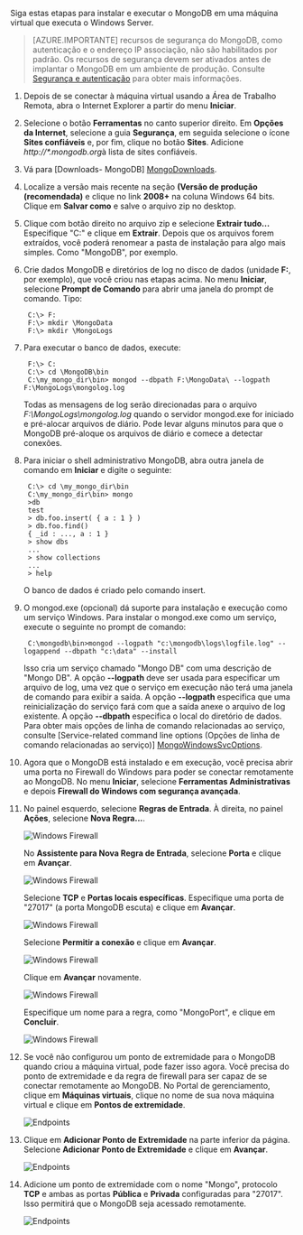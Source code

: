 Siga estas etapas para instalar e executar o MongoDB em uma máquina virtual que executa o Windows Server.

> [AZURE.IMPORTANTE] recursos de segurança do MongoDB, como autenticação e o endereço IP associação, não são habilitados por padrão. Os recursos de segurança devem ser ativados antes de implantar o MongoDB em um ambiente de produção.  Consulte [Segurança e autenticação](http://www.mongodb.org/display/DOCS/Security+and+Authentication) para obter mais informações.

1. Depois de se conectar à máquina virtual usando a Área de Trabalho Remota, abra o Internet Explorer a partir do menu **Iniciar**.
2. Selecione o botão **Ferramentas** no canto superior direito.  Em **Opções da Internet**, selecione a guia **Segurança**, em seguida selecione o ícone **Sites confiáveis** e, por fim, clique no botão **Sites**. Adicione *http://\*.mongodb.org*à lista de sites confiáveis.
3. Vá para [Downloads- MongoDB] [MongoDownloads].
4. Localize a versão mais recente na seção **(Versão de produção (recomendada)** e clique no link **2008+** na coluna Windows 64 bits.  Clique em **Salvar como** e salve o arquivo zip no desktop.
5. Clique com botão direito no arquivo zip e selecione **Extrair tudo...**  Especifique "C:\" e clique em **Extrair**.  Depois que os arquivos forem extraídos, você poderá renomear a pasta de instalação para algo mais simples.  Como "MongoDB", por exemplo.
6. Crie dados MongoDB e diretórios de log no disco de dados (unidade **F:**, por exemplo), que você criou nas etapas acima. No menu **Iniciar**, selecione **Prompt de Comando** para abrir uma janela do prompt de comando.  Tipo:

		C:\> F:
		F:\> mkdir \MongoData
		F:\> mkdir \MongoLogs

7. Para executar o banco de dados, execute: 

		F:\> C:
		C:\> cd \MongoDB\bin
		C:\my_mongo_dir\bin> mongod --dbpath F:\MongoData\ --logpath F:\MongoLogs\mongolog.log

	Todas as mensagens de log serão direcionadas para o arquivo *F:\MongoLogs\mongolog.log* quando o servidor mongod.exe for iniciado e pré-alocar arquivos de diário. Pode levar alguns minutos para que o MongoDB pré-aloque os arquivos de diário e comece a detectar conexões.

8. Para iniciar o shell administrativo MongoDB, abra outra janela de comando em **Iniciar** e digite o seguinte:

		C:\> cd \my_mongo_dir\bin  
		C:\my_mongo_dir\bin> mongo  
		>db  
		test  	  
		> db.foo.insert( { a : 1 } )  
		> db.foo.find()  
		{ _id : ..., a : 1 }  
		> show dbs  
		...  
		> show collections  
		...  
		> help  

	O banco de dados é criado pelo comando insert.
9. O mongod.exe (opcional) dá suporte para instalação e execução como um serviço Windows. Para instalar o mongod.exe como um serviço, execute o seguinte no prompt de comando:

		C:\mongodb\bin>mongod --logpath "c:\mongodb\logs\logfile.log" --logappend --dbpath "c:\data" --install 

	Isso cria um serviço chamado "Mongo DB" com uma descrição de "Mongo DB". A opção **--logpath** deve ser usada para especificar um arquivo de log, uma vez que o serviço em execução não terá uma janela de comando para exibir a saída.  A opção **--logpath** especifica que uma reinicialização do serviço fará com que a saída anexe o arquivo de log existente.  A opção **--dbpath** especifica o local do diretório de dados. Para obter mais opções de linha de comando relacionadas ao serviço, consulte [Service-related command line options (Opções de linha de comando relacionadas ao serviço)] [MongoWindowsSvcOptions].
10. Agora que o MongoDB está instalado e em execução, você precisa abrir uma porta no Firewall do Windows para poder se conectar remotamente ao MongoDB.  No menu **Iniciar**, selecione **Ferramentas Administrativas** e depois **Firewall do Windows com segurança avançada**. 

11. No painel esquerdo, selecione **Regras de Entrada**.  À direita, no painel **Ações**, selecione **Nova Regra...**.
	
	![Windows Firewall][Imagem 1]

	No **Assistente para Nova Regra de Entrada**, selecione **Porta** e clique em **Avançar**.
	
	![Windows Firewall][Imagem 2]

	Selecione **TCP** e **Portas locais específicas**.  Especifique uma porta de "27017" (a porta MongoDB escuta) e clique em **Avançar**.

	![Windows Firewall][Imagem 3]

	Selecione **Permitir a conexão** e clique em **Avançar**.

	![Windows Firewall][Imagem 4]

	Clique em **Avançar** novamente.
	
	![Windows Firewall][Imagem 5]

	Especifique um nome para a regra, como "MongoPort", e clique em **Concluir**.

	![Windows Firewall][Imagem 6]
	
12. Se você não configurou um ponto de extremidade para o MongoDB quando criou a máquina virtual, pode fazer isso agora. Você precisa do ponto de extremidade e da regra de firewall para ser capaz de se conectar remotamente ao MongoDB. No Portal de gerenciamento, clique em **Máquinas virtuais**, clique no nome de sua nova máquina virtual e clique em **Pontos de extremidade**.

	![Endpoints][Imagem 7]
13. Clique em **Adicionar Ponto de Extremidade** na parte inferior da página. Selecione **Adicionar Ponto de Extremidade** e clique em **Avançar**.
	
	![Endpoints][Imagem 8]

14. Adicione um ponto de extremidade com o nome "Mongo", protocolo **TCP** e ambas as portas **Pública** e **Privada** configuradas para "27017". Isso permitirá que o MongoDB seja acessado remotamente.

	![Endpoints][Imagem 9]

[MongoDownloads]: http://www.mongodb.org/downloads

[MongoWindowsSvcOptions]: http://www.mongodb.org/display/DOCS/Windows+Service


[Imagem 1]: ./media/install-and-run-mongo-on-win2k8-vm/WinFirewall1.png
[Imagem 2]: ./media/install-and-run-mongo-on-win2k8-vm/WinFirewall2.png
[Imagem 3]: ./media/install-and-run-mongo-on-win2k8-vm/WinFirewall3.png
[Imagem 4]: ./media/install-and-run-mongo-on-win2k8-vm/WinFirewall4.png
[Imagem 5]: ./media/install-and-run-mongo-on-win2k8-vm/WinFirewall5.png
[Imagem 6]: ./media/install-and-run-mongo-on-win2k8-vm/WinFirewall6.png
[Imagem 7]: ./media/install-and-run-mongo-on-win2k8-vm/WinVmAddEndpoint.png
[Imagem 8]: ./media/install-and-run-mongo-on-win2k8-vm/WinVmAddEndpoint2.png
[Imagem 9]: ./media/install-and-run-mongo-on-win2k8-vm/WinVmAddEndpoint3.png

<!--HONumber=42-->
